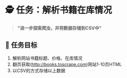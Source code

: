 # 🕵️ 任务：解析书籍在库情况

> **"进一步探索爬虫，并将数据存储到CSV中"**

## 🎯 任务目标
1. 解析网站书籍标题、价格、在库情况
2. 翻页获取(http://books.toscrape.com)网站1-10页HTML
3. 以CSV的方式存储以上数据